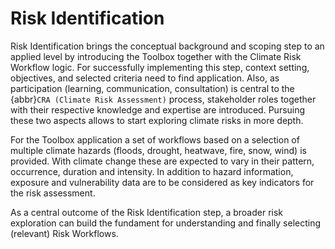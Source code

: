 Risk Identification
=======================

Risk Identification brings the conceptual background and scoping step to an applied level by introducing the Toolbox together with the Climate Risk Workflow logic. For successfully implementing this step, context setting, objectives, and selected criteria need to find application. Also, as participation (learning, communication, consultation) is central to the {abbr}`CRA (Climate Risk Assessment)` process, stakeholder roles together with their respective knowledge and expertise are introduced. Pursuing these two aspects allows to start exploring climate risks in more depth.

For the Toolbox application a set of workflows based on a selection of multiple climate hazards (floods, drought, heatwave, fire, snow, wind) is provided. With climate change these are expected to vary in their pattern, occurrence, duration and intensity. In addition to hazard information, exposure and vulnerability data are to be considered as key indicators for the risk assessment.

As a central outcome of the Risk Identification step, a broader risk exploration can build the fundament for understanding and finally selecting (relevant) Risk Workflows.